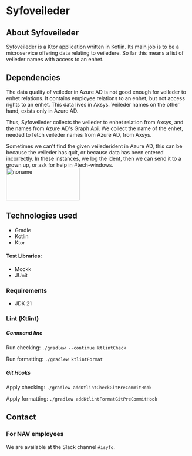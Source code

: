# Syfoveileder

## About Syfoveileder
Syfoveileder is a Ktor application written in Kotlin. Its main job is to be a microservice offering data relating
to veiledere. So far this means a list of veileder names with access to an enhet.


## Dependencies
The data quality of veileder in Azure AD is not good enough for veileder to enhet relations. It contains employee
relations to an enhet, but not access rights to an enhet. This data lives in Axsys. Veileder names on the other hand,
exists only in Azure AD.

Thus, Syfoveileder collects the veileder to enhet relation from Axsys, and the names from Azure AD's Graph Api. We collect the
name of the enhet, needed to fetch veileder names from Azure AD, from Axsys.

Sometimes we can't find the given veilederident in Azure AD, this can be because the veileder has quit, or because data has been entered incorrectly.
In these instances, we log the ident, then we can send it to a grown up, or ask for help in #tech-windows.  
<img src="https://upload.wikimedia.org/wikipedia/commons/9/9c/Clint_Eastwood1.png" alt="noname" width="200" height="88">

## Technologies used

* Gradle
* Kotlin
* Ktor

#### Test Libraries:

* Mockk
* JUnit

### Requirements

* JDK 21

### Lint (Ktlint)
##### Command line
Run checking: `./gradlew --continue ktlintCheck`

Run formatting: `./gradlew ktlintFormat`
##### Git Hooks
Apply checking: `./gradlew addKtlintCheckGitPreCommitHook`

Apply formatting: `./gradlew addKtlintFormatGitPreCommitHook`

## Contact

### For NAV employees

We are available at the Slack channel `#isyfo`.
